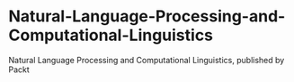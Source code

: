# Natural-Language-Processing-and-Computational-Linguistics
 Natural Language Processing and Computational Linguistics, published by Packt
